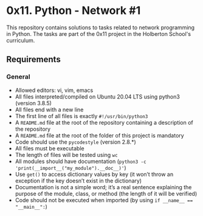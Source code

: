 # 0x11. Python - Network #1

This repository contains solutions to tasks related to network programming in Python. The tasks are part of the 0x11 project in the Holberton School's curriculum.

## Requirements

### General
- Allowed editors: vi, vim, emacs
- All files interpreted/compiled on Ubuntu 20.04 LTS using python3 (version 3.8.5)
- All files end with a new line
- The first line of all files is exactly `#!/usr/bin/python3`
- A `README.md` file at the root of the repository containing a description of the repository
- A `README.md` file at the root of the folder of this project is mandatory
- Code should use the `pycodestyle` (version 2.8.*)
- All files must be executable
- The length of files will be tested using `wc`
- All modules should have documentation (`python3 -c 'print(__import__("my_module").__doc__)'`)
- Use `get()` to access dictionary values by key (it won’t throw an exception if the key doesn’t exist in the dictionary)
- Documentation is not a simple word; it’s a real sentence explaining the purpose of the module, class, or method (the length of it will be verified)
- Code should not be executed when imported (by using `if __name__ == "__main__":`)
